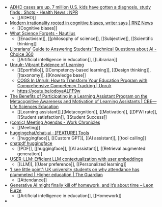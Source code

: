 - [ADHD cases are up. 7 million U.S. kids have gotten a diagnosis, study finds : Shots - Health News : NPR](https://www.npr.org/sections/shots-health-news/2024/05/23/1252941968/adhd-diagnoses-are-rising-1-in-9-u-s-kids-have-gotten-one-new-study-finds)
	- [[ADHD]]
- [Modern irrationality rooted in cognitive biases, writer says | RNZ News](https://www.rnz.co.nz/news/national/517849/modern-irrationality-rooted-in-cognitive-biases-writer-says)
	- [[Cognitive biases]]
- [What Science Forgets - Nautilus](https://nautil.us/what-science-forgets-604648/?_sp=3b7646b8-da5e-48e4-9c22-07699786cf6d.1716559517491)
	- [[Enactivism]], [[philosophy of science]], [[Subjective]], [[Scientific thinking]]
- [Librarians' Guide to Answering Students' Technical Questions about AI - Choice 360](https://www.choice360.org/libtech-insight/librarians-guide-to-answering-students-technical-questions-about-ai/)
	- [[Artificial intelligence in education]], [[Librarian]]
- [Unrulr: Vibrant Evidence of Learning](https://www.unrulr.com/)
	- [[Eportfolio]], [[Competency-based learning]], [[Design thinking]], [[taxonomy]], [[Knowledge base]]
	- [COGS In Unrulr: How to Transform Your Education Program with Comprehensive Competency Tracking | Unrulr](https://www.unrulr.com/post/what-are-cogs)
	- https://youtu.be/odoyaALFF9w
- [The Benefits of Participating in a Learning Assistant Program on the Metacognitive Awareness and Motivation of Learning Assistants | CBE—Life Sciences Education](https://www.lifescied.org/doi/10.1187/cbe.22-08-0156)
	- [[Learning assistant]],[[Metacognition]], [[Motivation]], [[DFWI rate]], [[Student satisfaction]], [[Student Success]]
- [(comic) Meeting Agendas - Work Chronicles](https://workchronicles.substack.com/p/comic-meeting-agendas)
	- [[Meeting]]
- [huggingchat/chat-ui · [FEATURE] Tools](https://huggingface.co/spaces/huggingchat/chat-ui/discussions/470)
	- [[huggingface]], [[Custom GPT]], [[AI assistant]], [[tool calling]]
- [chatpdf huggingface](https://hf.co/chat/assistant/66560707abb44809b7f74630)
	- [[PDF]], [[huggingface]], [[AI assistant]], [[Retrieval augmented generation]]
- [USER-LLM: Efficient LLM contextualization with user embeddings](https://research.google/blog/user-llm-efficient-llm-contextualization-with-user-embeddings/)
	- [[LLM]], [[User preference]], [[Personalized learning]]
- [‘I see little point’: UK university students on why attendance has plummeted | Higher education | The Guardian](https://www.theguardian.com/education/article/2024/may/28/i-see-little-point-uk-university-students-on-why-attendance-has-plummeted?trk=feed_main-feed-card_feed-article-content)
	- [[Attendance]]
- [Generative AI might finally kill off homework, and it’s about time – Leon Furze](https://leonfurze.com/2024/05/29/generative-ai-might-finally-kill-off-homework-and-its-about-time/?trk=feed_main-feed-card_feed-article-content)
	- [[Artificial intelligence in education]], [[Homework]]
-